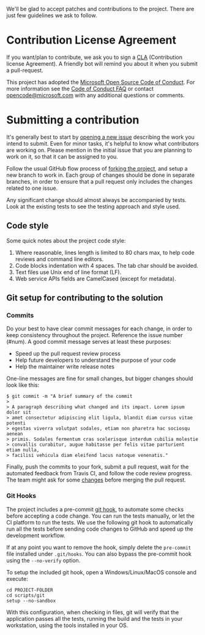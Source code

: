 We'll be glad to accept patches and contributions to the project. There are
just few guidelines we ask to follow.

Contribution License Agreement
==============================

If you want/plan to contribute, we ask you to sign a
[CLA](https://cla.microsoft.com/) (Contribution license Agreement).
A friendly bot will remind you about it when you submit a pull-request.

This project has adopted the
[Microsoft Open Source Code of Conduct](https://opensource.microsoft.com/codeofconduct).
For more information see the
[Code of Conduct FAQ](https://opensource.microsoft.com/codeofconduct/faq)
or contact [opencode@microsoft.com](mailto:opencode@microsoft.com) with
any additional questions or comments.

Submitting a contribution
=========================

It's generally best to start by
[opening a new issue](https://help.github.com/articles/creating-an-issue)
describing the work you intend to submit. Even for minor tasks, it's helpful
to know what contributors are working on. Please mention in the initial issue
that you are planning to work on it, so that it can be assigned to you.

Follow the usual GitHub flow process of
[forking the project](https://help.github.com/articles/fork-a-repo),
and setup a new branch to work in. Each group of changes should be done in
separate branches, in order to ensure that a pull request only
includes the changes related to one issue.

Any significant change should almost always be accompanied by tests. Look at
the existing tests to see the testing approach and style used.

## Code style
Some quick notes about the project code style:

1. Where reasonable, lines length is limited to 80 chars max, to help code
   reviews and command line editors.
2. Code blocks indentation with 4 spaces. The tab char should be avoided.
3. Text files use Unix end of line format (LF).
5. Web service APIs fields are CamelCased (except for metadata).

## Git setup for contributing to the solution

### Commits

Do your best to have clear commit messages for each change, in order to keep
consistency throughout the project. Reference the issue number (#num). A good
commit message serves at least these purposes:
* Speed up the pull request review process
* Help future developers to understand the purpose of your code
* Help the maintainer write release notes

One-line messages are fine for small changes, but bigger changes should look
like this:
```
$ git commit -m "A brief summary of the commit
>
> A paragraph describing what changed and its impact. Lorem ipsum dolor sit
> amet consectetur adipiscing elit ligula, blandit diam cursus vitae potenti
> egestas viverra volutpat sodales, etiam non pharetra hac sociosqu aenean
> primis. Sodales fermentum cras scelerisque interdum cubilia molestie
> convallis curabitur, augue habitasse per felis vitae parturient etiam nulla,
> facilisi vehicula diam eleifend lacus natoque venenatis."
```

Finally, push the commits to your fork, submit a pull request, wait for the
automated feedback from Travis CI, and follow the code review progress. The
team might ask for some
[changes](https://help.github.com/articles/committing-changes-to-a-pull-request-branch-created-from-a-fork)
before merging the pull request.

### Git Hooks

The project includes a pre-commit
[git hook](https://git-scm.com/docs/githooks),
to automate some checks before accepting a code change. You can run the tests
manually, or let the CI platform to run the tests. We use the following git
hook to automatically run all the tests before sending code changes to GitHub
and speed up the development workflow.

If at any point you want to remove the hook, simply delete the `pre-commit`
file installed under `.git/hooks`. You can also bypass the pre-commit hook
using the `--no-verify` option.

To setup the included git hook, open a Windows/Linux/MacOS console and execute:

```
cd PROJECT-FOLDER
cd scripts/git
setup --no-sandbox
```

With this configuration, when checking in files, git will verify that the
application passes all the tests, running the build and the tests in your
workstation, using the tools installed in your OS.

